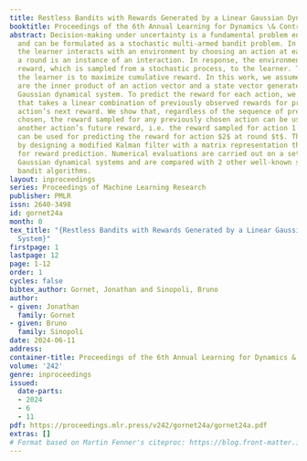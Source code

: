 ```yaml
---
title: Restless Bandits with Rewards Generated by a Linear Gaussian Dynamical System
booktitle: Proceedings of the 6th Annual Learning for Dynamics \& Control Conference
abstract: Decision-making under uncertainty is a fundamental problem encountered frequently
  and can be formulated as a stochastic multi-armed bandit problem. In the problem,
  the learner interacts with an environment by choosing an action at each round, where
  a round is an instance of an interaction. In response, the environment reveals a
  reward, which is sampled from a stochastic process, to the learner. The goal of
  the learner is to maximize cumulative reward. In this work, we assume that the rewards
  are the inner product of an action vector and a state vector generated by a linear
  Gaussian dynamical system. To predict the reward for each action, we propose a method
  that takes a linear combination of previously observed rewards for predicting each
  action’s next reward. We show that, regardless of the sequence of previous actions
  chosen, the reward sampled for any previously chosen action can be used for predicting
  another action’s future reward, i.e. the reward sampled for action 1 at round $t-1$
  can be used for predicting the reward for action $2$ at round $t$. This is accomplished
  by designing a modified Kalman filter with a matrix representation that can be learned
  for reward prediction. Numerical evaluations are carried out on a set of linear
  Gaussian dynamical systems and are compared with 2 other well-known stochastic multi-armed
  bandit algorithms.
layout: inproceedings
series: Proceedings of Machine Learning Research
publisher: PMLR
issn: 2640-3498
id: gornet24a
month: 0
tex_title: "{Restless Bandits with Rewards Generated by a Linear Gaussian Dynamical
  System}"
firstpage: 1
lastpage: 12
page: 1-12
order: 1
cycles: false
bibtex_author: Gornet, Jonathan and Sinopoli, Bruno
author:
- given: Jonathan
  family: Gornet
- given: Bruno
  family: Sinopoli
date: 2024-06-11
address:
container-title: Proceedings of the 6th Annual Learning for Dynamics & Control Conference
volume: '242'
genre: inproceedings
issued:
  date-parts:
  - 2024
  - 6
  - 11
pdf: https://proceedings.mlr.press/v242/gornet24a/gornet24a.pdf
extras: []
# Format based on Martin Fenner's citeproc: https://blog.front-matter.io/posts/citeproc-yaml-for-bibliographies/
---
```

